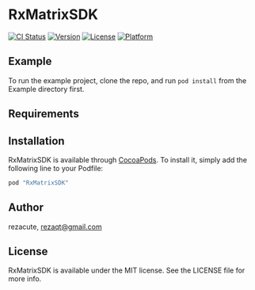 # RxMatrixSDK

[![CI Status](http://img.shields.io/travis/rezacute/RxMatrixSDK.svg?style=flat)](https://travis-ci.org/rezacute/RxMatrixSDK)
[![Version](https://img.shields.io/cocoapods/v/RxMatrixSDK.svg?style=flat)](http://cocoapods.org/pods/RxMatrixSDK)
[![License](https://img.shields.io/cocoapods/l/RxMatrixSDK.svg?style=flat)](http://cocoapods.org/pods/RxMatrixSDK)
[![Platform](https://img.shields.io/cocoapods/p/RxMatrixSDK.svg?style=flat)](http://cocoapods.org/pods/RxMatrixSDK)

## Example

To run the example project, clone the repo, and run `pod install` from the Example directory first.

## Requirements

## Installation

RxMatrixSDK is available through [CocoaPods](http://cocoapods.org). To install
it, simply add the following line to your Podfile:

```ruby
pod "RxMatrixSDK"
```

## Author

rezacute, rezaqt@gmail.com

## License

RxMatrixSDK is available under the MIT license. See the LICENSE file for more info.
